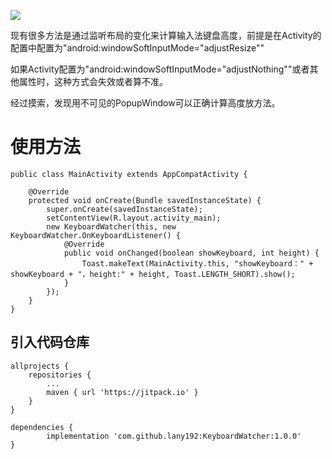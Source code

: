 [![](https://jitpack.io/v/lany192/KeyboardWatcher.svg)](https://jitpack.io/#lany192/KeyboardWatcher)

现有很多方法是通过监听布局的变化来计算输入法键盘高度，前提是在Activity的配置中配置为"android:windowSoftInputMode="adjustResize""

如果Activity配置为"android:windowSoftInputMode="adjustNothing""或者其他属性时，这种方式会失效或者算不准。

经过摸索，发现用不可见的PopupWindow可以正确计算高度放方法。

# 使用方法

    public class MainActivity extends AppCompatActivity {
    
        @Override
        protected void onCreate(Bundle savedInstanceState) {
            super.onCreate(savedInstanceState);
            setContentView(R.layout.activity_main);
            new KeyboardWatcher(this, new KeyboardWatcher.OnKeyboardListener() {
                @Override
                public void onChanged(boolean showKeyboard, int height) {
                    Toast.makeText(MainActivity.this, "showKeyboard：" + showKeyboard + "，height:" + height, Toast.LENGTH_SHORT).show();
                }
            });
        }
    }

## 引入代码仓库

	allprojects {
		repositories {
		    ...
		    maven { url 'https://jitpack.io' }
		}
	}

	dependencies {
        	implementation 'com.github.lany192:KeyboardWatcher:1.0.0'
	}
